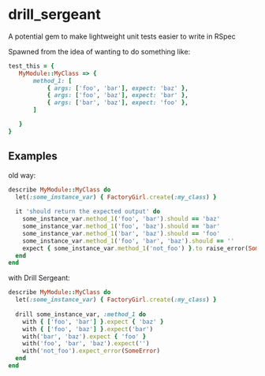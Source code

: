 drill_sergeant
==============

A potential gem to make lightweight unit tests easier to write in RSpec

Spawned from the idea of wanting to do something like:
```ruby
test_this = {
   MyModule::MyClass => {
       method_1: [
           { args: ['foo', 'bar'], expect: 'baz' },
           { args: ['foo', 'baz'], expect: 'bar' },
           { args: ['bar', 'baz'], expect: 'foo' },
       ]

   }
}
```


## Examples
old way:
```ruby
describe MyModule::MyClass do
  let(:some_instance_var) { FactoryGirl.create(:my_class) }
  
  it 'should return the expected output' do
    some_instance_var.method_1('foo', 'bar').should == 'baz'
    some_instance_var.method_1('foo', 'baz').should == 'bar'
    some_instance_var.method_1('bar', 'baz').should == 'foo'
    some_instance_var.method_1('foo', 'bar', 'baz').should == ''
    expect { some_instance_var.method_1('not_foo') }.to raise_error(SomeError)
  end
end
```
with Drill Sergeant:
```ruby
describe MyModule::MyClass do
  let(:some_instance_var) { FactoryGirl.create(:my_class) }
  
  drill some_instance_var, :method_1 do
    with { ['foo', 'bar'] }.expect { 'baz' }
    with { ['foo', 'baz'] }.expect('bar')
    with('bar', 'baz').expect { 'foo' }
    with('foo', 'bar', 'baz').expect('')
    with('not_foo').expect_error(SomeError)
  end
end
```
